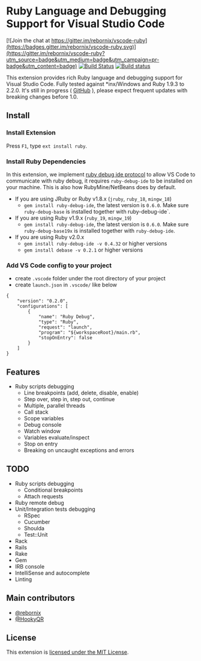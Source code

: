 # Ruby Language and Debugging Support for Visual Studio Code

[![Join the chat at https://gitter.im/rebornix/vscode-ruby](https://badges.gitter.im/rebornix/vscode-ruby.svg)](https://gitter.im/rebornix/vscode-ruby?utm_source=badge&utm_medium=badge&utm_campaign=pr-badge&utm_content=badge) [![Build Status](https://travis-ci.org/rebornix/vscode-ruby.svg?branch=master)](https://travis-ci.org/rebornix/vscode-ruby) [![Build status](https://ci.appveyor.com/api/projects/status/s4sv1fwpjeqmgnhd?svg=true)](https://ci.appveyor.com/project/rebornix/vscode-ruby)


This extension provides rich Ruby language and debugging support for Visual Studio Code. Fully tested against *inx/Windows and Ruby 1.9.3 to 2.2.0.
It's still in progress ( [GitHub](https://github.com/rebornix/vscode-ruby.git) ), please expect frequent updates with breaking changes before 1.0.

## Install
### Install Extension
Press `F1`, type `ext install ruby`.

### Install Ruby Dependencies
In this extension, we implement [ruby debug ide protocol](http://debug-commons.rubyforge.org/protocol-spec.html) to allow VS Code to communicate with ruby debug, it requires `ruby-debug-ide` to be installed on your machine. This is also how RubyMine/NetBeans does by default.

- If you are using JRuby or Ruby v1.8.x (`jruby`, `ruby_18`, `mingw_18`)
  * `gem install ruby-debug-ide`, the latest version is `0.6.0`. Make sure `ruby-debug-base` is installed together with ruby-debug-ide`.
- If you are using Ruby v1.9.x (`ruby_19`, `mingw_19`)
  * `gem install ruby-debug-ide`, the latest version is `0.6.0`. Make sure `ruby-debug-base19x` is installed together with `ruby-debug-ide`.
- If you are using Ruby v2.0.x
  * `gem install ruby-debug-ide -v 0.4.32` or higher versions
  * `gem install debase -v 0.2.1` or higher versions

### Add VS Code config to your project
- create `.vscode` folder under the root directory of your project
- create `launch.json` in `.vscode/` like below
```
{
	"version": "0.2.0",
	"configurations": [
		{
			"name": "Ruby Debug",
			"type": "Ruby",
			"request": "launch",
			"program": "${workspaceRoot}/main.rb",
			"stopOnEntry": false
		}
	]
}
```

## Features

- Ruby scripts debugging
  * Line breakpoints (add, delete, disable, enable)
  * Step over, step in, step out, continue
  * Multiple, parallel threads
  * Call stack
  * Scope variables
  * Debug console
  * Watch window
  * Variables evaluate/inspect
  * Stop on entry
  * Breaking on uncaught exceptions and errors

## TODO
- Ruby scripts debugging
  * Conditional breakpoints
  * Attach requests
- Ruby remote debug
- Unit/Integration tests debugging
  * RSpec
  * Cucumber
  * Shoulda
  * Test::Unit
- Rack
- Rails
- Rake
- Gem
- IRB console
- IntelliSense and autocomplete
- Linting

## Main contributors

- [@rebornix](https://github.com/rebornix)
- [@HookyQR](https://github.com/HookyQR)

## License

This extension is [licensed under the MIT License](LICENSE.txt).
